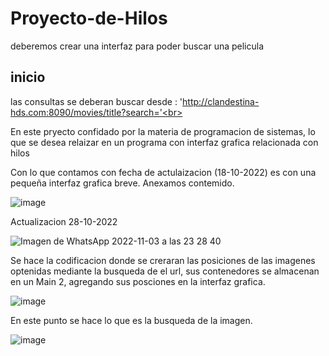 # Proyecto-de-Hilos<br>
deberemos crear una interfaz para poder buscar una pelicula<br>

## inicio<br>
las consultas se deberan buscar desde : 'http://clandestina-hds.com:8090/movies/title?search='<br>

En este pryecto confidado por la materia de programacion de sistemas, lo que se desea relaizar en un programa con interfaz grafica relacionada con hilos<br>

Con lo que contamos con fecha de actulaizacion (18-10-2022) es con una pequeña interfaz grafica breve. Anexamos contemido.

![image](https://user-images.githubusercontent.com/113540519/197772672-5e5df69d-73b0-4ac3-8d48-24457307d37b.png)

Actualizacion 28-10-2022

![Imagen de WhatsApp 2022-11-03 a las 23 28 40](https://user-images.githubusercontent.com/113540519/199897279-9ac4e02c-9d29-499a-ad40-38970a40e9bc.jpg)

Se hace la codificacion donde se creraran las posiciones de las imagenes optenidas mediante la busqueda de el url,  sus contenedores se almacenan en un Main 2, agregando sus posciones en la interfaz grafica.

![image](https://user-images.githubusercontent.com/113540519/199898331-4314e793-5304-4321-8369-7163be2aef3c.png)

En este punto se hace lo que es la busqueda de la imagen.

![image](https://user-images.githubusercontent.com/113540519/199898512-bbbd6a80-0d7b-4f3a-9549-f46b8a51b7cc.png)



